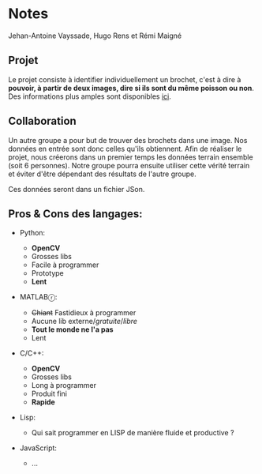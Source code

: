 # Notes
Jehan-Antoine Vayssade, Hugo Rens et Rémi Maigné

## Projet

Le projet consiste à identifier individuellement un brochet, c'est à dire à **pouvoir, à partir de deux images, dire si ils sont du même poisson ou non**. Des informations plus amples sont disponibles [ici](https://www.evernote.com/shard/s5/sh/2e7f86c0-58f1-4c8b-a321-8428e8556d28/7c4a7262db3cfd7a "Evernote du projet").

## Collaboration
Un autre groupe a pour but de trouver des brochets dans une image. Nos données en entrée sont donc celles qu'ils obtiennent. Afin de réaliser le projet, nous créerons dans un premier temps les données terrain ensemble (soit 6 personnes). Notre groupe pourra ensuite utiliser cette vérité terrain et éviter d'être dépendant des résultats de l'autre groupe.

Ces données seront dans un fichier JSon.

## Pros & Cons des langages:

* Python:
	* **OpenCV**
	* Grosses libs
	* Facile à programmer
	* Prototype
	* **Lent**

* MATLABⓡ:
	* ~~Chiant~~ Fastidieux à programmer
	* Aucune lib externe/*gratuite*/*libre*
	* **Tout le monde ne l'a pas**
	* Lent

* C/C++:
	* **OpenCV**
	* Grosses libs
	* Long à programmer
	* Produit fini
	* **Rapide**

* Lisp:
	* Qui sait programmer en LISP de manière fluide et productive ?

* JavaScript:
	* ...

